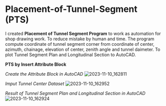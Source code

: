 # Placement-of-Tunnel-Segment (PTS)
I created **Placement of Tunnel Segment Program** to work as automation for shop drawing work. To reduce mistake by human and time.
The program compute coordinate of tunnel segment corner from coordinate of center, azimuth, chainage, elevation of center, zenith angle and tunnel daimeter.
To plot Tunnel Segment Plan and Longitudinal Section to AutoCAD.

**PTS by Insert Attribute Block**

_Create the Attribute Block in AutoCAD_
![2023-11-10_162811](https://github.com/suben-mk/Placement-of-Tunnel-Segment-Rev.04/assets/89971741/28b39d88-1aee-417a-8c84-4843f40cc5bd)

_Imput Tunnel Center Dataset_
![2023-11-10_162952](https://github.com/suben-mk/Placement-of-Tunnel-Segment-Rev.04/assets/89971741/2befbefd-a303-404b-a7cd-949fcd79ab33)

_Result of  Tunnel Segment Plan and Longitudinal Section in AutoCAD_
![2023-11-10_162924](https://github.com/suben-mk/Placement-of-Tunnel-Segment-Rev.04/assets/89971741/8413c125-7f44-4d3e-b2c7-f7c0a43c035c)

